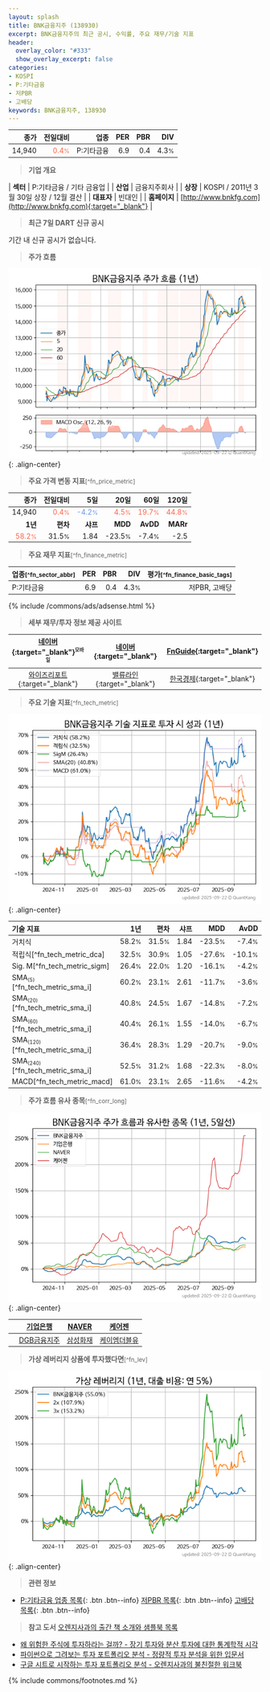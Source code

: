 ```yaml
---
layout: splash
title: BNK금융지주 (138930)
excerpt: BNK금융지주의 최근 공시, 수익률, 주요 재무/기술 지표
header:
  overlay_color: "#333"
  show_overlay_excerpt: false
categories:
- KOSPI
- P:기타금융
- 저PBR
- 고배당
keywords: BNK금융지주, 138930
---
```


| **종가** | **전일대비** | **업종** | **PER** | **PBR** | **DIV** |
| -------: | -----------: | -------: | ------: | ------: | ------: |
| 14,940 | <span style="color: tomato">0.4<small>%</small></span> | P:기타금융 | 6.9 | 0.4 | 4.3<small>%</small> |

<!-- more -->


> **기업 개요**<a id="company"></a>

| <span style="white-space:nowrap;">**섹터**</span> | P:기타금융 / 기타 금융업 |
| <span style="white-space:nowrap;">**산업**</span> | 금융지주회사 |
| <span style="white-space:nowrap;">**상장**</span> | KOSPI / 2011년 3월 30일 상장 / 12월 결산 |
| <span style="white-space:nowrap;">**대표자**</span> | 빈대인 |
| <span style="white-space:nowrap;">**홈페이지**</span> | [http://www.bnkfg.com](http://www.bnkfg.com){:target="_blank"} |


> **최근 7일 DART 신규 공시**<a id="dart"></a>

기간 내 신규 공시가 없습니다.


> **주가 흐름**<a id="price"></a>

![138930](/stock/images/138930.png){: .align-center}


> **주요 가격 변동 지표**<small>[^fn_price_metric]</small>

| **종가** | **전일대비** | **5일** | **20일** | **60일** | **120일** |
| -------: | -----------: | ------: | -------: | -------: | --------: |
| 14,940 | <span style="color: tomato">0.4<small>%</small></span> | <span style="color: cornflowerblue">-4.2<small>%</small></span> | <span style="color: tomato">4.5<small>%</small></span> | <span style="color: tomato">19.7<small>%</small></span> | <span style="color: tomato">44.8<small>%</small></span> |
| **1년** | **편차** | **샤프** | **MDD** | **AvDD** | **MARr** |
| <span style="color: tomato">58.2<small>%</small></span> | 31.5<small>%</small> | 1.84 | -23.5<small>%</small> | -7.4<small>%</small> | -2.5 |


> **주요 재무 지표**<small>[^fn_finance_metric]</small>

| **업종**<small>[^fn_sector_abbr]</small> | **PER** | **PBR** | **DIV** | **평가**<small>[^fn_finance_basic_tags]</small> |
| :--------------------------------------- | ------: | ------: | ------: | ----------------------------------------------: |
| P:기타금융 | 6.9 | 0.4 | 4.3<small>%</small> | 저PBR, 고배당 |



{% include /commons/ads/adsense.html %}

> **세부 재무/투자 정보 제공 사이트**

| [네이버](https://m.stock.naver.com/domestic/stock/138930/finance/summary){:target="_blank"}<sup><small>모바일</small></sup> | [네이버](https://finance.naver.com/item/coinfo.naver?code=138930){:target="_blank"} | [FnGuide](https://comp.fnguide.com/SVO2/ASP/SVD_Invest.asp?gicode=A138930&MenuYn=Y){:target="_blank"} |
| :---: | :---: | :---: |
| [와이즈리포트](https://comp.wisereport.co.kr/company/c1040001.aspx?cmp_cd=138930){:target="_blank"} | [밸류라인](https://www.valueline.co.kr/finance/summary/138930){:target="_blank"} | [한국경제](https://markets.hankyung.com/stock/138930/financial-summary){:target="_blank"} |


> **주요 기술 지표**<small>[^fn_tech_metric]</small>


![138930](/stock/images/138930_tech.png){: .align-center}

| **기술 지표** | **1년** | **편차** | **샤프** | **MDD** | **AvDD** |
| :------------ | ------: | -----------: | -------: | ------: | -------: |
| 거치식 | 58.2<small>%</small> | 31.5<small>%</small> | 1.84 | -23.5<small>%</small> | -7.4<small>%</small> |
| 적립식[^fn_tech_metric_dca] | 32.5<small>%</small> | 30.9<small>%</small> | 1.05 | -27.6<small>%</small> | -10.1<small>%</small> |
| Sig. M[^fn_tech_metric_sigm] | 26.4<small>%</small> | 22.0<small>%</small> | 1.20 | -16.1<small>%</small> | -4.2<small>%</small> |
| SMA<small><sub>(5)</sub></small>[^fn_tech_metric_sma_i] | 60.2<small>%</small> | 23.1<small>%</small> | 2.61 | -11.7<small>%</small> | -3.6<small>%</small> |
| SMA<small><sub>(20)</sub></small>[^fn_tech_metric_sma_i] | 40.8<small>%</small> | 24.5<small>%</small> | 1.67 | -14.8<small>%</small> | -7.2<small>%</small> |
| SMA<small><sub>(60)</sub></small>[^fn_tech_metric_sma_i] | 40.4<small>%</small> | 26.1<small>%</small> | 1.55 | -14.0<small>%</small> | -6.7<small>%</small> |
| SMA<small><sub>(120)</sub></small>[^fn_tech_metric_sma_i] | 36.4<small>%</small> | 28.3<small>%</small> | 1.29 | -20.7<small>%</small> | -9.0<small>%</small> |
| SMA<small><sub>(240)</sub></small>[^fn_tech_metric_sma_i] | 52.5<small>%</small> | 31.2<small>%</small> | 1.68 | -22.3<small>%</small> | -8.0<small>%</small> |
| MACD[^fn_tech_metric_macd] | 61.0<small>%</small> | 23.1<small>%</small> | 2.65 | -11.6<small>%</small> | -4.2<small>%</small> |


> **주가 흐름 유사 종목**<a id="corr"></a><small>[^fn_corr_long]</small>

![138930](/stock/images/138930_corr.png){: .align-center}

|       | [기업은행](/024110/) | [NAVER](/035420/) | [케어젠](/214370/) |
| :---: | :------------------------------------: | :------------------------------------: | :------------------------------------: |
|       | [DGB금융지주](/139130/) | [삼성화재](/000810/) | [케이엠더블유](/032500/) |


> **가상 레버리지 상품에 투자했다면**<a id="2x"></a><small>[^fn_lev]</small>

![138930](/stock/images/138930_2x.png){: .align-center}


> **관련 정보**

- [P:기타금융 업종 목록](/stats/sector/kospi_업종_기타금융_종목/){: .btn .btn--info} [저PBR 목록](/fn/fn_low_pbr/){: .btn .btn--info} [고배당 목록](/fn/fn_high_div/){: .btn .btn--info}

> **참고 도서** [오렌지사과의 출간 책 소개와 샘플북 목록](https://kongdori.tistory.com/691)

- [왜 위험한 주식에 투자하라는 걸까? - 장기 투자와 분산 투자에 대한 통계학적 시각](https://kongdori.tistory.com/421)
- [파이썬으로 그려보는 투자 포트폴리오 분석  - 정량적 투자 분석을 위한 입문서](https://kongdori.tistory.com/643)
- [구글 시트로 시작하는 투자 포트폴리오 분석 - 오렌지사과의 불친절한 워크북](https://kongdori.tistory.com/449)


{% include commons/footnotes.md %}